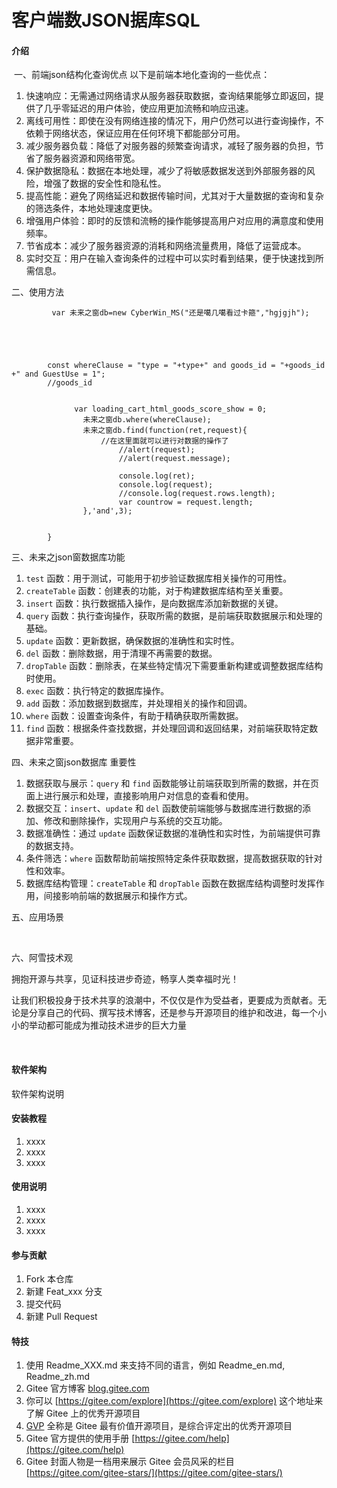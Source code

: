# 客户端数JSON据库SQL

#### 介绍

​
一、前端json结构化查询优点
以下是前端本地化查询的一些优点：

1. 快速响应：无需通过网络请求从服务器获取数据，查询结果能够立即返回，提供了几乎零延迟的用户体验，使应用更加流畅和响应迅速。
2. 离线可用性：即使在没有网络连接的情况下，用户仍然可以进行查询操作，不依赖于网络状态，保证应用在任何环境下都能部分可用。
3. 减少服务器负载：降低了对服务器的频繁查询请求，减轻了服务器的负担，节省了服务器资源和网络带宽。
4. 保护数据隐私：数据在本地处理，减少了将敏感数据发送到外部服务器的风险，增强了数据的安全性和隐私性。
5. 提高性能：避免了网络延迟和数据传输时间，尤其对于大量数据的查询和复杂的筛选条件，本地处理速度更快。
6. 增强用户体验：即时的反馈和流畅的操作能够提高用户对应用的满意度和使用频率。
7. 节省成本：减少了服务器资源的消耗和网络流量费用，降低了运营成本。
8. 实时交互：用户在输入查询条件的过程中可以实时看到结果，便于快速找到所需信息。

二、使用方法
 
			 var 未来之窗db=new CyberWin_MS("还是噶几噶看过卡箍","hgjgjh");
				 
		 


			 
			const whereClause = "type = "+type+" and goods_id = "+goods_id +" and GuestUse = 1";
			//goods_id


				  var loading_cart_html_goods_score_show = 0;
					未来之窗db.where(whereClause);
					未来之窗db.find(function(ret,request){
						//在这里面就可以进行对数据的操作了
							//alert(request);
							//alert(request.message);
							 
							console.log(ret);
							console.log(request);
							//console.log(request.rows.length);
							var countrow = request.length;
					},'and',3);
					 

			}


三、未来之json窗数据库功能
1. `test` 函数：用于测试，可能用于初步验证数据库相关操作的可用性。
2. `createTable` 函数：创建表的功能，对于构建数据库结构至关重要。
3. `insert` 函数：执行数据插入操作，是向数据库添加新数据的关键。
4. `query` 函数：执行查询操作，获取所需的数据，是前端获取数据展示和处理的基础。
5. `update` 函数：更新数据，确保数据的准确性和实时性。
6. `del` 函数：删除数据，用于清理不再需要的数据。
7. `dropTable` 函数：删除表，在某些特定情况下需要重新构建或调整数据库结构时使用。
8. `exec` 函数：执行特定的数据库操作。
9. `add` 函数：添加数据到数据库，并处理相关的操作和回调。
10. `where` 函数：设置查询条件，有助于精确获取所需数据。
11. `find` 函数：根据条件查找数据，并处理回调和返回结果，对前端获取特定数据非常重要。

四、未来之窗json数据库 重要性
1. 数据获取与展示：`query` 和 `find` 函数能够让前端获取到所需的数据，并在页面上进行展示和处理，直接影响用户对信息的查看和使用。
2. 数据交互：`insert`、`update` 和 `del` 函数使前端能够与数据库进行数据的添加、修改和删除操作，实现用户与系统的交互功能。
3. 数据准确性：通过 `update` 函数保证数据的准确性和实时性，为前端提供可靠的数据支持。
4. 条件筛选：`where` 函数帮助前端按照特定条件获取数据，提高数据获取的针对性和效率。
5. 数据库结构管理：`createTable` 和 `dropTable` 函数在数据库结构调整时发挥作用，间接影响前端的数据展示和操作方式。

五、应用场景


 

六、阿雪技术观

拥抱开源与共享，见证科技进步奇迹，畅享人类幸福时光！

让我们积极投身于技术共享的浪潮中，不仅仅是作为受益者，更要成为贡献者。无论是分享自己的代码、撰写技术博客，还是参与开源项目的维护和改进，每一个小小的举动都可能成为推动技术进步的巨大力量



​


#### 软件架构
软件架构说明


#### 安装教程

1.  xxxx
2.  xxxx
3.  xxxx

#### 使用说明

1.  xxxx
2.  xxxx
3.  xxxx

#### 参与贡献

1.  Fork 本仓库
2.  新建 Feat_xxx 分支
3.  提交代码
4.  新建 Pull Request


#### 特技

1.  使用 Readme\_XXX.md 来支持不同的语言，例如 Readme\_en.md, Readme\_zh.md
2.  Gitee 官方博客 [blog.gitee.com](https://blog.gitee.com)
3.  你可以 [https://gitee.com/explore](https://gitee.com/explore) 这个地址来了解 Gitee 上的优秀开源项目
4.  [GVP](https://gitee.com/gvp) 全称是 Gitee 最有价值开源项目，是综合评定出的优秀开源项目
5.  Gitee 官方提供的使用手册 [https://gitee.com/help](https://gitee.com/help)
6.  Gitee 封面人物是一档用来展示 Gitee 会员风采的栏目 [https://gitee.com/gitee-stars/](https://gitee.com/gitee-stars/)

